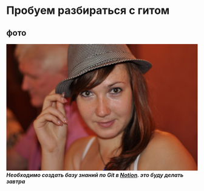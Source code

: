 # Пробуем разбираться с гитом
## фото
![мое фото](my.jpg)
__*Необходимо создать базу знаний по Git в [Notion](https://www.notion.so/90d39df3240e4fc3895c45dfac727acd). это буду делать завтра*__
